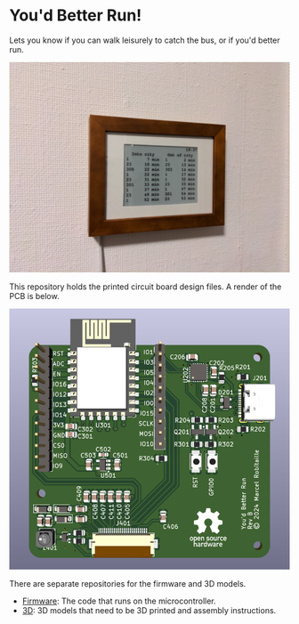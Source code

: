 # You'd Better Run!

Lets you know if you can walk leisurely to catch the bus, or if you'd better run.

![Image of the completed project hanging on the wall](https://github.com/youdbetterrun/.github/raw/main/profile/image.jpg)

This repository holds the printed circuit board design files. A render of the PCB is below.

![3D render of the PCB](./docs/pcb_render_front.png)

There are separate repositories for the firmware and 3D models.
- [Firmware](https://github.com/youdbetterrun/youdbetterrun-firmware): The code that runs on the microcontroller.
- [3D](https://github.com/youdbetterrun/youdbetterrun-3d): 3D models that need to be 3D printed and assembly instructions.
